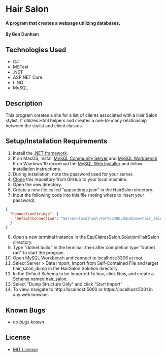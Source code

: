 # Hair Salon

#### A program that creates a webpage utilizing databases.

#### By Ben Dunham

## Technologies Used

* C#
* MSTest
* .NET
* ASP.NET Core
* LINQ
* MySQL

## Description

This program creates a site for a list of clients associated with a Hair Salon stylist. It utilizes Html helpers and creates a one-to-many relationship between the stylist and client classes.

## Setup/Installation Requirements

1. Install the [.NET framework](https://docs.microsoft.com/en-us/dotnet/core/install/windows?tabs=net50).
2. If on MacOS, Install [MySQL Community Server](https://dev.mysql.com/downloads/file/?id=484914) and [MySQL Workbench](https://dev.mysql.com/downloads/file/?id=484391). If on Windows 10 download the [MySQL Web Installer](https://downloads.mysql.com/archives/get/p/25/file/mysql-installer-web-community-8.0.19.0.msi) and follow installation instructions.
3. During installation, note the password used for your server.
4. [Clone](https://github.com/bendunhampdx/EauClairesSalon.Solution) this repository from GitHub to your local machine.
5. Open the new directory.
6. Create a new file called "appsettings.json" in the HairSalon directory.
7. Input the following code into this file (noting where to insert your password):
```json
{
  "ConnectionStrings": {
    "DefaultConnection": "Server=localhost;Port=3306;database=hair_salon;uid=root;pwd={your password};"
  }
}
```
8. Open a new terminal instance in the EauClairesSalon.Solution/HairSalon directory.
9. Type "dotnet build" in the terminal, then after completion type "dotnet run" to start the program.
10. Open MySQL Workbench and connect to localhost:3306 at root.
11. Select Server > Data Import, Import from Self-Contained File and target hair_salon_dump in the HairSalon.Solution directory.
12. In the Default Schema to be Imported To box, click New, and create a Schema named hair_salon.
13. Select "Dump Structure Only" and click "Start Import"
14. To view, navigate to http://localhost:5000 or https://localhost:5001 in any web browser.

## Known Bugs

* _no bugs known_

## License

* [MIT License](https://opensource.org/licenses/MIT)